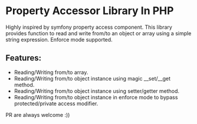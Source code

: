 # Property Accessor Library In PHP

Highly inspired by symfony property access component. This library provides function to
read and write from/to an object or array using a simple string expression. Enforce mode
supported.

## Features:

- Reading/Writing from/to array.
- Reading/Writing from/to object instance using magic __set/__get method.
- Reading/Writing from/to object instance using setter/getter method.
- Reading/Writing from/to object instance in enforce mode to bypass protected/private access modifier.

PR are always welcome :))